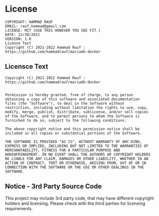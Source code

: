 # License
    COPYRIGHT: HAMMAD RAUF
    EMAIL: rauf.hammad@gmail.com
    LICENSE: MIT (USE THIS HOWEVER YOU SEE FIT.)
    DATE: 12/30/2021
    VERSION: 1.0
    License Text
    Copyright (C) 2021-2022 Hammad Rauf : https://github.com/hammadrauf/mariadb-docker

## Licensce Text
```
Copyright (C) 2021-2022 Hammad Rauf : https://github.com/hammadrauf/mariadb-docker


Permission is hereby granted, free of charge, to any person
obtaining a copy of this software and associated documentation
files (the "Software"), to deal in the Software without
restriction, including without limitation the rights to use, copy,
modify, merge, publish, distribute, sublicense, and/or sell copies
of the Software, and to permit persons to whom the Software is
furnished to do so, subject to the following conditions:

The above copyright notice and this permission notice shall be
included in all copies or substantial portions of the Software.

THE SOFTWARE IS PROVIDED "AS IS", WITHOUT WARRANTY OF ANY KIND,
EXPRESS OR IMPLIED, INCLUDING BUT NOT LIMITED TO THE WARRANTIES OF
MERCHANTABILITY, FITNESS FOR A PARTICULAR PURPOSE AND
NONINFRINGEMENT. IN NO EVENT SHALL THE AUTHORS OR COPYRIGHT HOLDERS
BE LIABLE FOR ANY CLAIM, DAMAGES OR OTHER LIABILITY, WHETHER IN AN
ACTION OF CONTRACT, TORT OR OTHERWISE, ARISING FROM, OUT OF OR IN
CONNECTION WITH THE SOFTWARE OR THE USE OR OTHER DEALINGS IN THE
SOFTWARE.
```

## Notice - 3rd Party Source Code
This project may include 3rd party code, that may have different copyright holders and licensing. Please check with the third parties for licensing requirements.